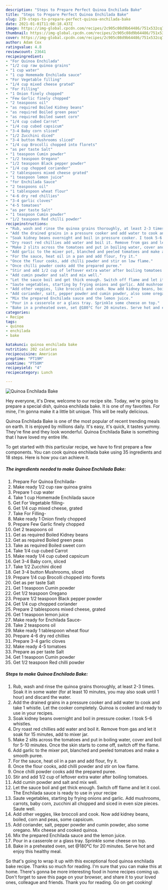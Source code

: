 ```yaml
---
description: "Steps to Prepare Perfect Quinoa Enchilada Bake"
title: "Steps to Prepare Perfect Quinoa Enchilada Bake"
slug: 279-steps-to-prepare-perfect-quinoa-enchilada-bake
date: 2021-01-01T11:08:18.437Z
image: https://img-global.cpcdn.com/recipes/2c905c08d9b64486/751x532cq70/quinoa-enchilada-bake-recipe-main-photo.jpg
thumbnail: https://img-global.cpcdn.com/recipes/2c905c08d9b64486/751x532cq70/quinoa-enchilada-bake-recipe-main-photo.jpg
cover: https://img-global.cpcdn.com/recipes/2c905c08d9b64486/751x532cq70/quinoa-enchilada-bake-recipe-main-photo.jpg
author: Adam Cox
ratingvalue: 4.8
reviewcount: 23641
recipeingredient:
- "For Quinoa Enchilada"
- "1/2 cup raw quinoa grains"
- "1 cup water"
- "1 cup Homemade Enchilada sauce"
- "For Vegetable filling"
- "1/4 cup mixed cheese grated"
- "For Filling"
- "1 Onion finely chopped"
- "Few Garlic finely chopped"
- "2 teaspoons oil"
- "as required Boiled Kidney beans"
- "as required Boiled green peas"
- "as required Boiled sweet corn"
- "1/4 cup cubed Carrot"
- "1/4 cup cubed capsicum"
- "3-4 Baby corn sliced"
- "1/2 Zucchini diced"
- "3-4 button Mushrooms sliced"
- "1/4 cup Brocolli chopped into florets"
- "as per taste Salt"
- "1 teaspoon Cumin powder"
- "1/2 teaspoon Oregano"
- "1/2 teaspoon Black pepper powder"
- "1/4 cup chopped coriander"
- "2 tablespoons mixed cheese grated"
- "1 teaspoon lemon juice"
- "for Enchilada Sauce"
- "2 teaspoons oil"
- "1 tablespoon wheat flour"
- "4-6 dry red chillies"
- "3-4 garlic cloves"
- "4-5 tomatoes"
- "as per taste Salt"
- "1 teaspoon Cumin powder"
- "1/2 teaspoon Red chilli powder"
recipeinstructions:
- "Rub, wash and rinse the quinoa grains thoroughly, at least 2-3 times. Soak it in some water (for at least 10 minutes, you may also soak until 1 hour) and discard the water."
- "Add the drained grains in a pressure cooker and add water to cook and take 1 whistle. Let the cooker completely. Quinoa is cooked and ready to use in your recipes."
- "Soak kidney beans overnight and boil in pressure cooker. I took 5-6 whistles."
- "Dry roast red chillies add water and boil it. Remove from gas and let it soak for 15 minutes, add to mixer jar."
- "Make 2 slits across the tomatoes and put in boiling water, cover and boil for 5-10 minutes. Once the skin starts to come off, switch off the flame."
- "Add garlic to the mixer pot, blanched and peeled tomatoes and make a smooth puree."
- "For the sauce, heat oil in a pan and add flour, fry it."
- "Once the flour cooks, add chilli powder and stir on low flame."
- "Once chilli powder cooks add the prepared puree."
- "Stir and add 1/2 cup of leftover extra water after boiling tomatoes."
- "Add cumin powder and salt and mix well."
- "Let the sauce boil and get thick enough. Switch off flame and let it cool. The Enchilada sauce is ready to use in your recipe"
- "Saute vegetables, starting by frying onions and garlic. Add mushrooms, carrots, baby corn, zucchini all chopped and siced in even size pieces. Saute well."
- "Add other veggies, like broccoli and cook. Now add kidney beans, boiled, corn and peas, some capsicum."
- "Add coriander, salt, pepper powder and cumin powder, also some oregano. Mix cheese and cooked quinoa."
- "Mix the prepared Enchilada sauce and the lemon juice."
- "Pour in a casserole or a glass tray. Sprinkle some cheese on top."
- "Bake in a preheated oven, set @180°C for 20 minutes. Serve hot and enjoy this healthy meal."
categories:
- Recipe
tags:
- quinoa
- enchilada
- bake

katakunci: quinoa enchilada bake 
nutrition: 202 calories
recipecuisine: American
preptime: "PT19M"
cooktime: "PT50M"
recipeyield: "4"
recipecategory: Lunch

---
```



![Quinoa Enchilada Bake](https://img-global.cpcdn.com/recipes/2c905c08d9b64486/751x532cq70/quinoa-enchilada-bake-recipe-main-photo.jpg)

Hey everyone, it's Drew, welcome to our recipe site. Today, we're going to prepare a special dish, quinoa enchilada bake. It is one of my favorites. For mine, I'm gonna make it a little bit unique. This will be really delicious.



Quinoa Enchilada Bake is one of the most popular of recent trending meals on earth. It is enjoyed by millions daily. It's easy, it's quick, it tastes yummy. They're fine and they look wonderful. Quinoa Enchilada Bake is something that I have loved my entire life.


To get started with this particular recipe, we have to first prepare a few components. You can cook quinoa enchilada bake using 35 ingredients and 18 steps. Here is how you can achieve it.

<!--inarticleads1-->

##### The ingredients needed to make Quinoa Enchilada Bake:

1. Prepare For Quinoa Enchilada-
1. Make ready 1/2 cup raw quinoa grains
1. Prepare 1 cup water
1. Take 1 cup Homemade Enchilada sauce
1. Get For Vegetable filling-
1. Get 1/4 cup mixed cheese, grated
1. Take For Filling-
1. Make ready 1 Onion finely chopped
1. Prepare Few Garlic finely chopped
1. Get 2 teaspoons oil
1. Get as required Boiled Kidney beans
1. Get as required Boiled green peas
1. Take as required Boiled sweet corn
1. Take 1/4 cup cubed Carrot
1. Make ready 1/4 cup cubed capsicum
1. Get 3-4 Baby corn, sliced
1. Take 1/2 Zucchini diced
1. Get 3-4 button Mushrooms, sliced
1. Prepare 1/4 cup Brocolli chopped into florets
1. Get as per taste Salt
1. Get 1 teaspoon Cumin powder
1. Get 1/2 teaspoon Oregano
1. Prepare 1/2 teaspoon Black pepper powder
1. Get 1/4 cup chopped coriander
1. Prepare 2 tablespoons mixed cheese, grated
1. Get 1 teaspoon lemon juice
1. Make ready for Enchilada Sauce-
1. Take 2 teaspoons oil
1. Make ready 1 tablespoon wheat flour
1. Prepare 4-6 dry red chillies
1. Prepare 3-4 garlic cloves
1. Make ready 4-5 tomatoes
1. Prepare as per taste Salt
1. Get 1 teaspoon Cumin powder
1. Get 1/2 teaspoon Red chilli powder




<!--inarticleads2-->

##### Steps to make Quinoa Enchilada Bake:

1. Rub, wash and rinse the quinoa grains thoroughly, at least 2-3 times. Soak it in some water (for at least 10 minutes, you may also soak until 1 hour) and discard the water.
1. Add the drained grains in a pressure cooker and add water to cook and take 1 whistle. Let the cooker completely. Quinoa is cooked and ready to use in your recipes.
1. Soak kidney beans overnight and boil in pressure cooker. I took 5-6 whistles.
1. Dry roast red chillies add water and boil it. Remove from gas and let it soak for 15 minutes, add to mixer jar.
1. Make 2 slits across the tomatoes and put in boiling water, cover and boil for 5-10 minutes. Once the skin starts to come off, switch off the flame.
1. Add garlic to the mixer pot, blanched and peeled tomatoes and make a smooth puree.
1. For the sauce, heat oil in a pan and add flour, fry it.
1. Once the flour cooks, add chilli powder and stir on low flame.
1. Once chilli powder cooks add the prepared puree.
1. Stir and add 1/2 cup of leftover extra water after boiling tomatoes.
1. Add cumin powder and salt and mix well.
1. Let the sauce boil and get thick enough. Switch off flame and let it cool. The Enchilada sauce is ready to use in your recipe
1. Saute vegetables, starting by frying onions and garlic. Add mushrooms, carrots, baby corn, zucchini all chopped and siced in even size pieces. Saute well.
1. Add other veggies, like broccoli and cook. Now add kidney beans, boiled, corn and peas, some capsicum.
1. Add coriander, salt, pepper powder and cumin powder, also some oregano. Mix cheese and cooked quinoa.
1. Mix the prepared Enchilada sauce and the lemon juice.
1. Pour in a casserole or a glass tray. Sprinkle some cheese on top.
1. Bake in a preheated oven, set @180°C for 20 minutes. Serve hot and enjoy this healthy meal.




So that's going to wrap it up with this exceptional food quinoa enchilada bake recipe. Thanks so much for reading. I'm sure that you can make this at home. There's gonna be more interesting food in home recipes coming up. Don't forget to save this page on your browser, and share it to your loved ones, colleague and friends. Thank you for reading. Go on get cooking!
